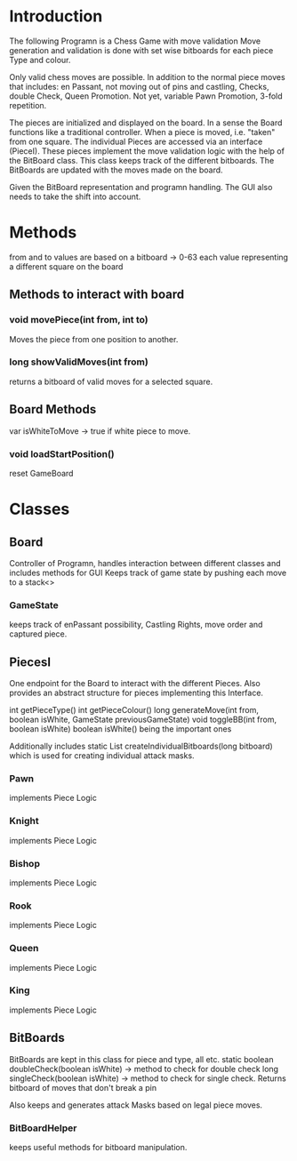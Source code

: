 # Introduction
The following Programn is a Chess Game with move validation
Move generation and validation is done with set wise bitboards for each piece Type and colour.

Only valid chess moves are possible.
In addition to the normal piece moves that includes: en Passant, not moving out of pins and castling, Checks, double Check, Queen Promotion.
Not yet, variable Pawn Promotion, 3-fold repetition.

The pieces are initialized and displayed on the board. In a sense the Board functions like a traditional controller.
When a piece is moved, i.e. "taken" from one square. The individual Pieces are accessed via an interface (PieceI). These pieces implement the move validation logic with the help of the BitBoard class. This class keeps track of the different bitboards. The BitBoards are updated with the moves made on the board.

Given the BitBoard representation and programn handling. The GUI also needs to take the shift into account.

# Methods
from and to values are based on a bitboard -> 0-63 each value representing a different square on the board
## Methods to interact with board
### void movePiece(int from, int to)
Moves the piece from one position to another.

### long showValidMoves(int from)
returns a bitboard of valid moves for a selected square.

## Board Methods
var isWhiteToMove -> true if white piece to move.

### void loadStartPosition() 
reset GameBoard

# Classes
## Board
Controller of Programn, handles interaction between different classes and includes methods for GUI
Keeps track of game state by pushing each move to a stack<>
### GameState
keeps track of enPassant possibility, Castling Rights, move order and captured piece.
## PiecesI
One endpoint for the Board to interact with the different Pieces. Also provides an abstract structure for pieces implementing this Interface.

int getPieceType()
int getPieceColour()
long generateMove(int from, boolean isWhite, GameState previousGameState)
void toggleBB(int from, boolean isWhite)
boolean isWhite()
being the important ones

Additionally includes
static List<Long> createIndividualBitboards(long bitboard)
which is used for creating individual attack masks.
### Pawn
implements Piece Logic
### Knight
implements Piece Logic
### Bishop
implements Piece Logic
### Rook
implements Piece Logic
### Queen
implements Piece Logic
### King
implements Piece Logic

## BitBoards
BitBoards are kept in this class for piece and type, all etc.
static boolean doubleCheck(boolean isWhite) -> method to check for double check
long singleCheck(boolean isWhite) -> method to check for single check. Returns bitboard of moves that don't break a pin

Also keeps and generates attack Masks based on legal piece moves.

### BitBoardHelper
keeps useful methods for bitboard manipulation.
